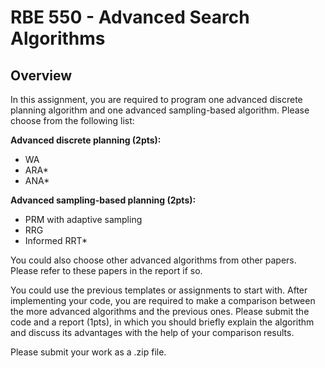 # RBE 550 - Advanced Search Algorithms

## Overview

In this assignment, you are required to program one advanced discrete planning algorithm and one advanced sampling-based algorithm. Please choose from the following list:

**Advanced discrete planning (2pts):**
  - WA
  - ARA*
  - ANA*

**Advanced sampling-based planning (2pts):**
  - PRM with adaptive sampling
  - RRG
  - Informed RRT*


You could also choose other advanced algorithms from other papers. Please refer to these papers in the report if so.

You could use the previous templates or assignments to start with. After implementing your code, you are required to make a comparison between the more advanced algorithms and the previous ones. Please submit the code and a report (1pts), in which you should briefly explain the algorithm and discuss its advantages with the help of your comparison results.

Please submit your work as a .zip file.
